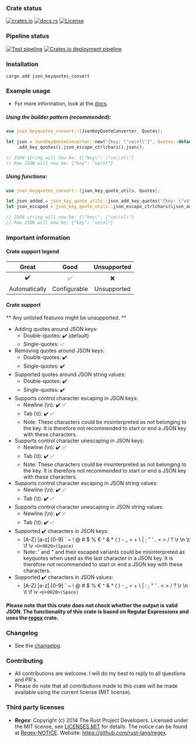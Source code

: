 ### Crate status
[![crates.io](https://img.shields.io/crates/v/json_keyquotes_convert.svg)](https://crates.io/crates/json_keyquotes_convert)
[![docs.rs](https://img.shields.io/docsrs/json_keyquotes_convert)](https://docs.rs/json_keyquotes_convert)
[![License](https://img.shields.io/crates/l/json_keyquotes_convert.svg)](LICENSE)
### Pipeline status
[![Test pipeline](https://github.com/Andreas02-dev/json_keyquotes_convert_rs/actions/workflows/tests.yml/badge.svg?branch=main)](https://github.com/Andreas02-dev/json_keyquotes_convert_rs/actions/workflows/tests.yml)
[![Crates.io deployment pipeline](https://github.com/Andreas02-dev/json_keyquotes_convert_rs/actions/workflows/publish.yml/badge.svg?branch=main)](https://github.com/Andreas02-dev/json_keyquotes_convert_rs/actions/workflows/publish.yml)

### Installation
```
cargo add json_keyquotes_convert
```

### Example usage

- For more information, look at the [docs](https://docs.rs/json_keyquotes_convert).

##### Using the builder pattern (recommended):
```rust
use json_keyquotes_convert::{JsonKeyQuoteConverter, Quotes};

let json = JsonKeyQuoteConverter::new("{key: \"va\nl\"}", Quotes::default())
	.add_key_quotes().json_escape_ctrlchars().json();

// JSON string will now be: {\"key\": \"va\\nl\"}
// Raw JSON will now be: {"key": "va\nl"}
```

##### Using functions:
```rust
use json_keyquotes_convert::{json_key_quote_utils, Quotes};

let json_added = json_key_quote_utils::json_add_key_quotes("{key: \"va\nl\"}", Quotes::default());
let json_escaped = json_key_quote_utils::json_escape_ctrlchars(&json_added);

// JSON string will now be: {\"key\": \"va\\nl\"}
// Raw JSON will now be: {"key": "va\nl"}
```

### Important information

#### Crate support legend

|       Great        |         Good        |  Unsupported  |
| :----------------: | :-----------------: | :-----------: |
| :heavy_check_mark: |  :white_check_mark: |     :x:       |
|   Automatically    |     Configurable    |  Unsupported  |

#### Crate support
** Any unlisted features might be unsupported. **
  - Adding quotes around JSON keys:
  	- Double-quotes: :heavy_check_mark: (default)
	- Single-quotes: :white_check_mark:
  - Removing quotes around JSON keys:
	- Double-quotes: :heavy_check_mark:
	- Single-quotes: :heavy_check_mark:
  - Supported quotes around JSON string values:
	- Double-quotes: :heavy_check_mark:
	- Single-quotes: :heavy_check_mark:
  - Supports control character escaping in JSON keys:
	- Newline (\n): :heavy_check_mark: :white_check_mark:
	- Tab (\t): :heavy_check_mark: :white_check_mark:
	- Note: These characters could be misinterpreted as not belonging to the key. It is therefore not recommended to start or end a JSON key with these characters.
  - Supports control character unescaping in JSON keys:
	- Newline (\n): :heavy_check_mark: :white_check_mark:
	- Tab (\t): :heavy_check_mark: :white_check_mark:
	- Note: These characters could be misinterpreted as not belonging to the key. It is therefore not recommended to start or end a JSON key with these characters.
  - Supports control character escaping in JSON string values:
	- Newline (\n): :heavy_check_mark: :white_check_mark:
	- Tab (\t): :heavy_check_mark: :white_check_mark:
  - Supports control character unescaping in JSON string values:
	- Newline (\n): :heavy_check_mark: :white_check_mark:
	- Tab (\t): :heavy_check_mark: :white_check_mark:
  - Supported :heavy_check_mark: characters in JSON keys:
	- [A-Z] [a-z] [0-9] \` ~ ! @ # $ % € ^ & * ( ) - _ = + \ | ; " ' . < > / ? \r \n \t \f \v `<U+0020>(Space)`
	- Note: ' and " and their escaped variants could be misinterpreted as keyquotes when used as the last character in a JSON key. It is therefore not recommended to start or end a JSON key with these characters.
  - Supported :heavy_check_mark: characters in JSON values:
    - [A-Z] [a-z] [0-9] \` ~ ! @ # $ % € ^ & * ( ) - _ = + \ | : ; " ' . < > / ? \r \n \t \f \v `<U+0020>(Space)`
	
#### Please note that this crate does not check whether the output is valid JSON. The functionality of this crate is based on Regular Expressions and uses the [regex](https://crates.io/crates/regex) crate.

### Changelog

- See the [changelog](./CHANGELOG.md).

### Contributing

- All contributions are welcome. I will do my best to reply to all questions and PR's.
- Please do note that all contributions made to this crate will be made available using the current license (MIT license).

### Third party licenses

-  _**Regex**_: Copyright (c) 2014 The Rust Project Developers.
	Licensed under the MIT license, see [LICENSES.MIT](./external/licenses/LICENSES.MIT) for details.
	The notice can be found at [Regex-NOTICE](./external/notices/Regex-NOTICE).
	Website: <https://github.com/rust-lang/regex>.